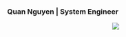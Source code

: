 ### Quan Nguyen | System Engineer

<p align="center">
  <img src="https://github-readme-stats.vercel.app/api?username=quannguyen-dev&show_icons=true&theme=radical&count_private=true&include_all_commits=true&cache_seconds=1800" />
</p>
